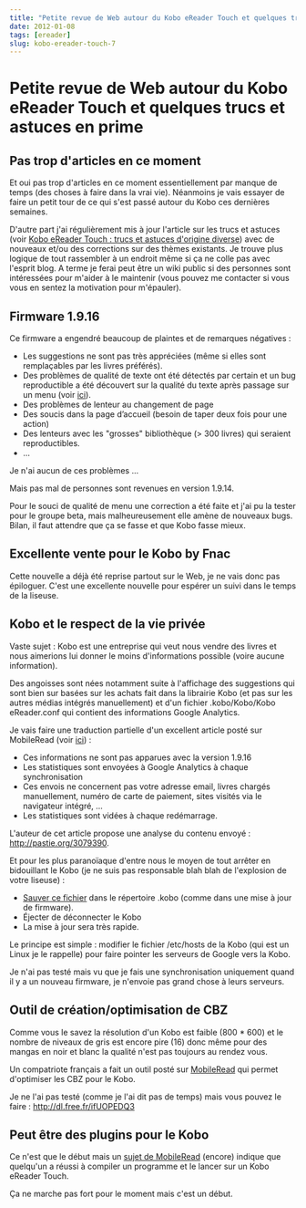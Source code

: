 ```yaml
---
title: "Petite revue de Web autour du Kobo eReader Touch et quelques trucs et astuces en prime"
date: 2012-01-08
tags: [ereader]
slug: kobo-ereader-touch-7
---
```

# Petite revue de Web autour du Kobo eReader Touch et quelques trucs et astuces en prime

## Pas trop d'articles en ce moment
Et oui pas trop d'articles en ce moment essentiellement par manque de temps (des choses à faire dans la vrai vie). Néanmoins je vais essayer de faire un petit tour de ce qui s'est passé autour du Kobo ces dernières semaines.

D'autre part j'ai régulièrement mis à jour l'article sur les trucs et astuces (voir [Kobo eReader Touch : trucs et astuces d'origine diverse](/blog/kobo-ereader-touch-5)) avec de nouveaux et/ou des corrections sur des thèmes existants. Je trouve plus logique de tout rassembler à un endroit même si ça ne colle pas avec l'esprit blog. A terme je ferai peut être un wiki public si des personnes sont intéressées pour m'aider à le maintenir (vous pouvez me contacter si vous vous en sentez la motivation pour m'épauler).

## Firmware 1.9.16

Ce firmware a engendré beaucoup de plaintes et de remarques négatives :

* Les suggestions ne sont pas très appréciées (même si elles sont remplaçables par les livres préférés).
* Des problèmes de qualité de texte ont été détectés par certain et un bug reproductible a été découvert sur la qualité du texte après passage sur un menu (voir [ici](http://www.mobileread.com/forums/showpost.php?p=1895682&postcount=120)).
* Des problèmes de lenteur au changement de page
* Des soucis dans la page d’accueil (besoin de taper deux fois pour une action)
* Des lenteurs avec les "grosses" bibliothèque (> 300 livres) qui seraient reproductibles.
* ...

Je n'ai aucun de ces problèmes ...

Mais pas mal de personnes sont revenues en version 1.9.14.

Pour le souci de qualité de menu une correction a été faite et j'ai pu la tester pour le groupe beta, mais malheureusement elle amène de nouveaux bugs. Bilan, il faut attendre que ça se fasse et que Kobo fasse mieux.

## Excellente vente pour le Kobo by Fnac

Cette nouvelle a déjà été reprise partout sur le Web, je ne vais donc pas épiloguer. C'est une excellente nouvelle pour espérer un suivi dans le temps de la liseuse.

## Kobo et le respect de la vie privée

Vaste sujet : Kobo est une entreprise qui veut nous vendre des livres et nous aimerions lui donner le moins d'informations possible  (voire aucune information).

Des angoisses sont nées notamment suite à l'affichage des suggestions qui sont bien sur basées sur les achats fait dans la librairie Kobo (et pas sur les autres médias intégrés manuellement) et d'un fichier .kobo/Kobo/Kobo eReader.conf qui contient des informations Google Analytics.

Je vais faire une traduction partielle d'un excellent article posté sur MobileRead (voir [ici](http://www.mobileread.com/forums/showthread.php?t=162713)) :

* Ces informations ne sont pas apparues avec la version 1.9.16
* Les statistiques sont envoyées à Google Analytics à chaque synchronisation
* Ces envois ne concernent pas votre adresse email, livres chargés manuellement, numéro de carte de paiement, sites visités via le navigateur intégré, ...
* Les statistiques sont vidées à chaque redémarrage.

L'auteur de cet article propose une analyse du contenu envoyé : http://pastie.org/3079390.

Et pour les plus paranoïaque d'entre nous le moyen de tout arrêter en bidouillant le Kobo (je ne suis pas responsable blah blah de l'explosion de votre liseuse) :

* [Sauver ce fichier](http://dl.dropbox.com/u/756750/s/KoboRoot.tgz) dans le répertoire .kobo (comme dans une mise à jour de firmware).
* Éjecter de déconnecter le Kobo
* La mise à jour sera très rapide.

Le principe est simple : modifier le fichier /etc/hosts de la Kobo (qui est un Linux je le rappelle) pour faire pointer les serveurs de Google vers la Kobo.

Je n'ai pas testé mais vu que je fais une synchronisation uniquement quand il y a un nouveau firmware, je n'envoie pas grand chose à leurs serveurs.

## Outil de création/optimisation de CBZ

Comme vous le savez la résolution d'un Kobo est faible (800 * 600) et le nombre de niveaux de gris est encore pire (16) donc même pour des mangas en noir et blanc la qualité n'est pas toujours au rendez vous.

Un compatriote français a fait un outil posté sur [MobileRead](http://www.mobileread.com/forums/showthread.php?t=164411) qui permet d'optimiser les CBZ pour le Kobo.

Je ne l'ai pas testé (comme je l'ai dit pas de temps) mais vous pouvez le faire : http://dl.free.fr/ifUOPEDQ3

## Peut être des plugins pour le Kobo

Ce n'est que le début mais un [sujet de MobileRead](http://www.mobileread.com/forums/showthread.php?t=163997) (encore) indique que quelqu'un a réussi à compiler un programme et le lancer sur un Kobo eReader Touch.

Ça ne marche pas fort pour le moment mais c'est un début.

